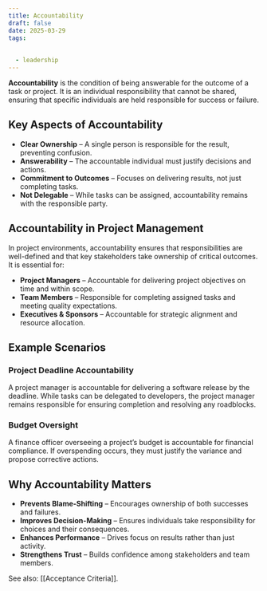 ```yaml
---
title: Accountability
draft: false
date: 2025-03-29
tags:
  
  
  - leadership
---
```


**Accountability** is the condition of being answerable for the outcome of a task or project. It is an individual responsibility that cannot be shared, ensuring that specific individuals are held responsible for success or failure.

## Key Aspects of Accountability
- **Clear Ownership** – A single person is responsible for the result, preventing confusion.
- **Answerability** – The accountable individual must justify decisions and actions.
- **Commitment to Outcomes** – Focuses on delivering results, not just completing tasks.
- **Not Delegable** – While tasks can be assigned, accountability remains with the responsible party.

## Accountability in Project Management
In project environments, accountability ensures that responsibilities are well-defined and that key stakeholders take ownership of critical outcomes. It is essential for:
- **Project Managers** – Accountable for delivering project objectives on time and within scope.
- **Team Members** – Responsible for completing assigned tasks and meeting quality expectations.
- **Executives & Sponsors** – Accountable for strategic alignment and resource allocation.

## Example Scenarios

### **Project Deadline Accountability**
A project manager is accountable for delivering a software release by the deadline. While tasks can be delegated to developers, the project manager remains responsible for ensuring completion and resolving any roadblocks.

### **Budget Oversight**
A finance officer overseeing a project’s budget is accountable for financial compliance. If overspending occurs, they must justify the variance and propose corrective actions.

## Why Accountability Matters
- **Prevents Blame-Shifting** – Encourages ownership of both successes and failures.
- **Improves Decision-Making** – Ensures individuals take responsibility for choices and their consequences.
- **Enhances Performance** – Drives focus on results rather than just activity.
- **Strengthens Trust** – Builds confidence among stakeholders and team members.

See also: [[Acceptance Criteria]].
